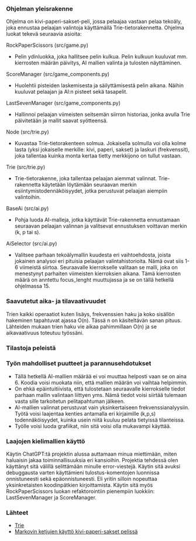 ### Ohjelman yleisrakenne

Ohjelma on kivi-paperi-sakset-peli, jossa pelaajaa vastaan pelaa tekoäly, joka ennustaa pelaajan valintoja käyttämällä Trie-tietorakennetta. 
Ohjelma luokat tekevä seuraavia asioita:

RockPaperScissors (src/game.py)
- Pelin ydinluokka, joka hallitsee pelin kulkua. Pelin kulkuun kuuluvat mm. kierrosten määrän päivitys, AI mallien valinta ja tulosten näyttäminen.

ScoreManager (src/game_components.py)
- Huolehtii pisteiden laskemisesta ja säilyttämisestä pelin aikana. Näihin kuuluvat pelaajan ja AI:n pisteet sekä tasapelit.

LastSevenManager (src/game_components.py)
- Hallinnoi pelaajan viimeisten seitsemän siirron historiaa, jonka avulla Trie päivitetään ja mallit saavat syötteensä.

Node (src/trie.py)
- Kuvastaa Trie-tietorakenteen solmua. Jokaisella solmulla voi olla kolme lasta (yksi jokaiselle merkille: kivi, paperi, sakset) ja laskuri (frekvenssit), joka tallentaa kuinka monta kertaa tietty merkkijono on tullut vastaan.

Trie (src/trie.py)
- Trie-tietorakenne, joka tallentaa pelaajan aiemmat valinnat. Trie-rakennetta käytetään löytämään seuraavan merkin esiintymistodennäköisyydet, jotka perustuvat pelaajan aiempiin valintoihin.

BaseAi (src/ai.py)
- Pohja luoda AI-malleja, jotka käyttävät Trie-rakennetta ennustamaan seuraavan pelaajan valinnan ja valitsevat ennustuksen voittavan merkin (k, p tai s).

AiSelector (src/ai.py)
- Valitsee parhaan tekoälymallin kuudesta eri vaihtoehdosta, joista jokainen analysoi eri pituisia pelaajan valintahistorioita. Nämä ovat siis 1-6 viimeistä siirtoa. Seuraavalle kierrokselle valitaan se malli, joka on menestynyt parhaiten viimeisten kierroksien aikana. Tämä kierrosten määrä on anntettu focus_lenght muuttujassa ja se on tällä hetkellä ohjelmassa 15.

### Saavutetut aika- ja tilavaativuudet

Trien kaikki operaatiot kuten lisäys, frekvenssien haku ja koko sisällön hakeminen tapahtuvat ajassa O(n). Tässä  n on käsiteltävän sanan pituus. Lähteiden mukaan trien haku vie aikaa pahimmillaan O(n) ja se aikavaativuus toteutuu työssäni.

### Tilastoja peleistä

### Työn mahdolliset puutteet ja parannusehdotukset

- Tällä hetkellä AI-mallien määrää ei voi muuttaa helposti vaan se on aina 6. Koodia voisi muokata niin, että mallien määrän voi vaihtaa helpimmin.
- On ehkä epäintuitiivista, että tulostetaan seuraavalle kierrokselle tiedot parhaan mallin valintaan liittyen yms. Nämä tiedot voisi siirtää tulemaan vasta sille tarkoitetun pelitapahtuman jälkeen.
- AI-mallien valinnat perustuvat vain yksinkertaiseen frekvenssianalyysiin. Työtä voisi laajentaa kenties antamalla eri kirjaimille (k,p,s) todennäköisyydet, kuinka usein niitä kuuluu pelata tietyissä tilanteissa.
- Työlle voisi luoda grafiikat, niin sitä voisi olla mukavampi käyttää.

### Laajojen kielimallien käyttö

Käytin ChatGPT:tä projektin alussa auttamaan minua miettimään, miten haluaisin jakaa toiminnallisuuksia eri kansioihin. Projektia tehdessä olen käyttänyt sitä välillä selittämään minulle error-viestejä. Käytin sitä avuksi debuggausta varten käyttämieni tulostus-komentojen luonnissa onnistuneesti sekä epäonnistuneesti. Eli yritin silloin nopeuttaa yksinkretaisten koodinpätkien kirjoittamista. Käytin sitä myös RockPaperScissors luokan refaktorointiin pienempiin luokkiin: LastSevenManager ja ScoreManager.

### Lähteet
- [Trie](https://en.wikipedia.org/wiki/Trie)
- [Markovin ketjujen käyttö kivi-paperi-sakset pelissä](https://arxiv.org/pdf/2003.06769)

